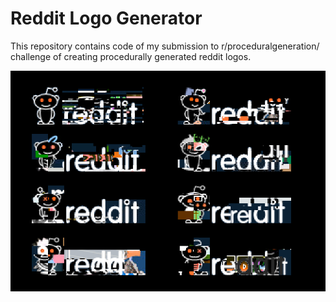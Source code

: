 # Reddit Logo Generator

This repository contains code of my submission to r/proceduralgeneration/ challenge of creating procedurally generated reddit logos.

![Example](example.png)
